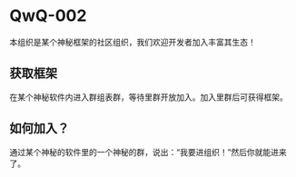 # QwQ-002

本组织是某个神秘框架的社区组织，我们欢迎开发者加入丰富其生态！

## 获取框架

在某个神秘软件内进入群组表群，等待里群开放加入。加入里群后可获得框架。

## 如何加入？

通过某个神秘的软件里的一个神秘的群，说出：“我要进组织！”然后你就能进来了。
